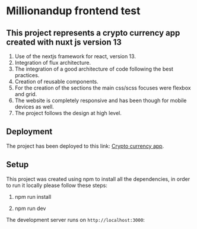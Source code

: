 # Millionandup frontend test

## This project represents a crypto currency app created with nuxt js version 13

1. Use of the nextjs framework for react, version 13.
2. Integration of flux architecture.
3. The integration of a good architecture of code following the best practices.
4. Creation of reusable components.
5. For the creation of the sections the main css/scss focuses were flexbox and grid.
6. The website is completely responsive and has been though for mobile devices as well.
7. The project follows the design at high level.

## Deployment

The project has been deployed to this link: [Crypto currency app](https://crypto-currency-chi.vercel.app/).

## Setup

This project was created using npm to install all the dependencies, in order to run it locally please follow these steps:

1. npm run install

2. npm run dev

The development server runs on `http://localhost:3000`:
